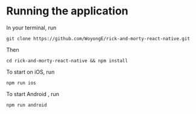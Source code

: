 # Running the application

In your terminal, run

```
git clone https://github.com/WoyongE/rick-and-morty-react-native.git
```

Then

```
cd rick-and-morty-react-native && npm install
```

To start on iOS, run

```
npm run ios
```

To start Android , run

```
npm run android
```
